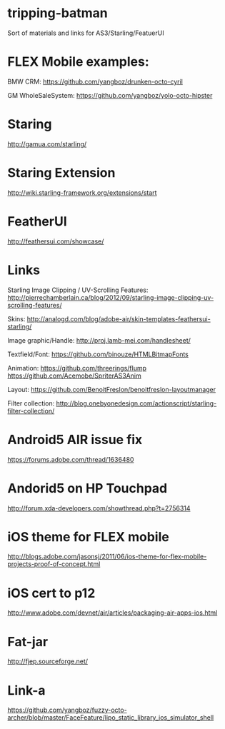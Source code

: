 # tripping-batman
Sort of materials and links for AS3/Starling/FeatuerUI
# FLEX Mobile examples:

BMW CRM: https://github.com/yangboz/drunken-octo-cyril

GM WholeSaleSystem: https://github.com/yangboz/yolo-octo-hipster

# Staring
http://gamua.com/starling/
# Staring Extension
http://wiki.starling-framework.org/extensions/start
# FeatherUI
http://feathersui.com/showcase/

# Links

Starling Image Clipping / UV-Scrolling Features: http://pierrechamberlain.ca/blog/2012/09/starling-image-clipping-uv-scrolling-features/

Skins: http://analogd.com/blog/adobe-air/skin-templates-feathersui-starling/

Image graphic/Handle: http://proj.lamb-mei.com/handlesheet/

Textfield/Font: https://github.com/binouze/HTMLBitmapFonts

Animation: https://github.com/threerings/flump  https://github.com/Acemobe/SpriterAS3Anim

Layout: https://github.com/BenoitFreslon/benoitfreslon-layoutmanager

Filter collection: http://blog.onebyonedesign.com/actionscript/starling-filter-collection/

# Android5 AIR issue fix
https://forums.adobe.com/thread/1636480

# Andorid5 on HP Touchpad
http://forum.xda-developers.com/showthread.php?t=2756314

# iOS theme for FLEX mobile
http://blogs.adobe.com/jasonsj/2011/06/ios-theme-for-flex-mobile-projects-proof-of-concept.html

# iOS cert to p12
http://www.adobe.com/devnet/air/articles/packaging-air-apps-ios.html

# Fat-jar
http://fjep.sourceforge.net/

# Link-a
https://github.com/yangboz/fuzzy-octo-archer/blob/master/FaceFeature/lipo_static_library_ios_simulator_shell

